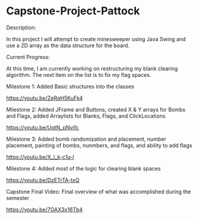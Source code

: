 # Capstone-Project-Pattock
Description:

In this project I will attempt to create minesweeper using Java Swing and use a 2D array as the data structure for the board.

Current Progress:

At this time, I am currently working on restructuring my blank clearing algorithm. The next item on the list is to fix my flag spaces.

Milestone 1:
Added Basic structures into the classes 

https://youtu.be/ZeRqH5KuFk4

Milestone 2:
Added JFrame and Buttons, created X & Y arrays for Bombs and Flags, added Arraylists for Blanks, Flags, and ClickLocations

https://youtu.be/UqtN_pNvifc

Milestone 3:
Added bomb randomization and placement, number placement, painting of bombs, nunmbers, and flags, and ability to add flags


https://youtu.be/X_l_k-c1u-I

Milestone 4:
Added most of the logic for clearing blank spaces

https://youtu.be/DzETrTA-txQ


Capstone Final Video:
Final overview of what was accomplished during the semester

https://youtu.be/7GAX3x16Tb4
